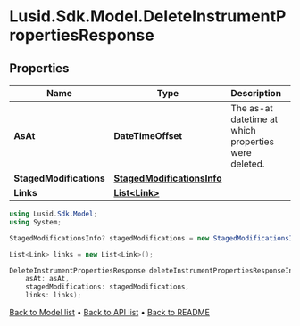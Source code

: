# Lusid.Sdk.Model.DeleteInstrumentPropertiesResponse

## Properties

Name | Type | Description | Notes
------------ | ------------- | ------------- | -------------
**AsAt** | **DateTimeOffset** | The as-at datetime at which properties were deleted. | 
**StagedModifications** | [**StagedModificationsInfo**](StagedModificationsInfo.md) |  | [optional] 
**Links** | [**List&lt;Link&gt;**](Link.md) |  | [optional] 

```csharp
using Lusid.Sdk.Model;
using System;

StagedModificationsInfo? stagedModifications = new StagedModificationsInfo();

List<Link> links = new List<Link>();

DeleteInstrumentPropertiesResponse deleteInstrumentPropertiesResponseInstance = new DeleteInstrumentPropertiesResponse(
    asAt: asAt,
    stagedModifications: stagedModifications,
    links: links);
```

[Back to Model list](../README.md#documentation-for-models) &#8226; [Back to API list](../README.md#documentation-for-api-endpoints) &#8226; [Back to README](../README.md)
